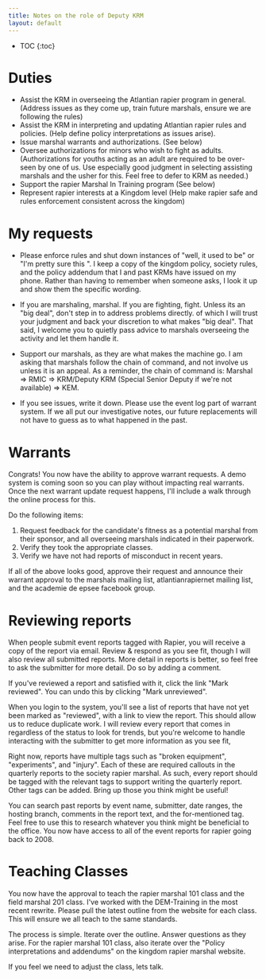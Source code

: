 ```yaml
---
title: Notes on the role of Deputy KRM
layout: default
---
```


* TOC
{:toc}

# Duties

* Assist the KRM in overseeing the Atlantian rapier program in general.  (Address issues as they come up, train future marshals, ensure we are following the rules)
* Assist the KRM in interpreting and updating Atlantian rapier rules and policies.  (Help define policy interpretations as issues arise).
* Issue marshal warrants and authorizations.  (See below)
* Oversee authorizations for minors who wish to fight as adults.  (Authorizations for youths acting as an adult are required to be over-seen by one of us.  Use especially good judgment in selecting assisting marshals and the usher for this.  Feel free to defer to KRM as needed.)
* Support the rapier Marshal In Training program (See below)
* Represent rapier interests at a Kingdom level (Help make rapier safe and rules enforcement consistent across the kingdom)

# My requests

* Please enforce rules and shut down instances of "well, it used to be" or "I'm pretty sure this <thing I made up>".  I keep a copy of the kingdom policy, society rules, and the policy addendum that I and past KRMs have issued on my phone.  Rather than having to remember when someone asks, I look it up and show them the specific wording.

* If you are marshaling, marshal.  If you are fighting, fight.  Unless its an "big deal", don't step in to address problems directly.  of which I will trust your judgment and back your discretion to what makes "big deal".  That said, I welcome you to quietly pass advice to marshals overseeing the activity and let them handle it.

* Support our marshals, as they are what makes the machine go.  I am asking that marshals follow the chain of command, and not involve us unless it is an appeal.  As a reminder, the chain of command is: Marshal => RMIC => KRM/Deputy KRM (Special Senior Deputy if we're not available) => KEM.

* If you see issues, write it down.  Please use the event log part of warrant system.  If we all put our investigative notes, our future replacements will not have to guess as to what happened in the past.

# Warrants

Congrats!  You now have the ability to approve warrant requests.  A demo system is coming soon so you can play without impacting real warrants.  Once the next warrant update request happens, I'll include a walk through the online process for this.

Do the following items:

1. Request feedback for the candidate's fitness as a potential marshal from their sponsor, and all overseeing marshals indicated in their paperwork.
2. Verify they took the appropriate classes.
3. Verify we have not had reports of misconduct in recent years.

If all of the above looks good, approve their request and announce their warrant approval to the marshals mailing list, atlantianrapiernet mailing list, and the academie de epsee facebook group.

# Reviewing reports

When people submit event reports tagged with Rapier, you will receive a copy of the report via email.  Review & respond as you see fit, though I will also review all submitted reports.   More detail in reports is better, so feel free to ask the submitter for more detail.  Do so by adding a comment.

If you've reviewed a report and satisfied with it, click the link "Mark reviewed".  You can undo this by clicking "Mark unreviewed".

When you login to the system, you'll see a list of reports that have not yet been marked as "reviewed", with a link to view the report.  This should allow us to reduce duplicate work.  I will review every report that comes in regardless of the status to look for trends, but you're welcome to handle interacting with the submitter to get more information as you see fit, 

Right now, reports have multiple tags such as "broken equipment", "experiments", and "injury".  Each of these are required callouts in the quarterly reports to the society rapier marshal.  As such, every report should be tagged with the relevant tags to support writing the quarterly report.  Other tags can be added.  Bring up those you think might be useful!

You can search past reports by event name, submitter, date ranges, the hosting branch, comments in the report text, and the for-mentioned tag.  Feel free to use this to research whatever you think might be beneficial to the office.  You now have access to all of the event reports for rapier going back to 2008.

# Teaching Classes

You now have the approval to teach the rapier marshal 101 class and the field marshal 201 class.  I've worked with the DEM-Training in the most recent rewrite.  Please pull the latest outline from the website for each class.  This will ensure we all teach to the same standards.

The process is simple.  Iterate over the outline.  Answer questions as they arise.  For the rapier marshal 101 class, also iterate over the "Policy interpretations and addendums" on the kingdom rapier marshal website.

If you feel we need to adjust the class, lets talk.
